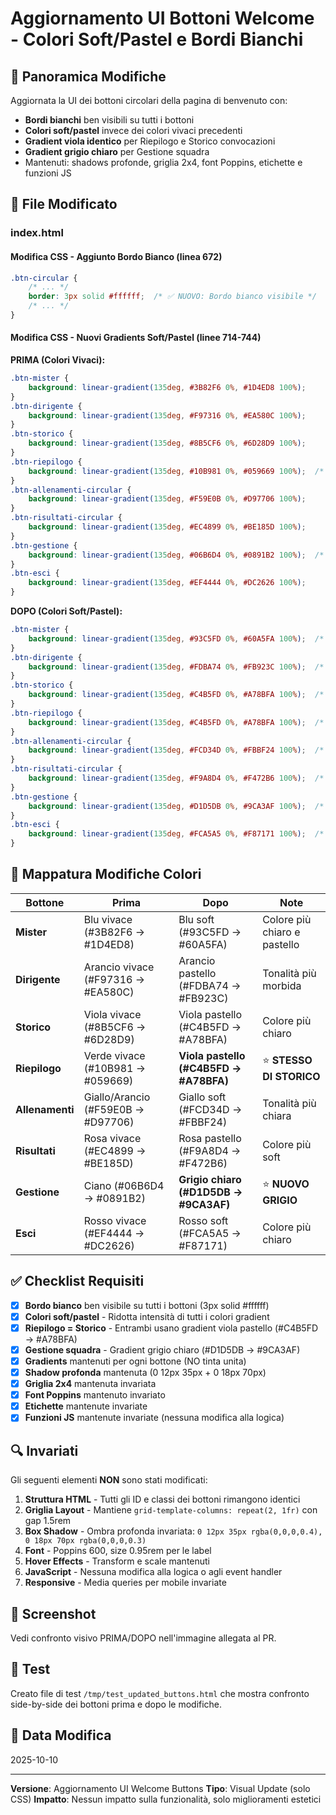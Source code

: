 # Aggiornamento UI Bottoni Welcome - Colori Soft/Pastel e Bordi Bianchi

## 🎨 Panoramica Modifiche

Aggiornata la UI dei bottoni circolari della pagina di benvenuto con:
- **Bordi bianchi** ben visibili su tutti i bottoni
- **Colori soft/pastel** invece dei colori vivaci precedenti
- **Gradient viola identico** per Riepilogo e Storico convocazioni
- **Gradient grigio chiaro** per Gestione squadra
- Mantenuti: shadows profonde, griglia 2x4, font Poppins, etichette e funzioni JS

## 📝 File Modificato

### index.html

#### Modifica CSS - Aggiunto Bordo Bianco (linea 672)
```css
.btn-circular {
    /* ... */
    border: 3px solid #ffffff;  /* ✅ NUOVO: Bordo bianco visibile */
    /* ... */
}
```

#### Modifica CSS - Nuovi Gradients Soft/Pastel (linee 714-744)

**PRIMA (Colori Vivaci):**
```css
.btn-mister {
    background: linear-gradient(135deg, #3B82F6 0%, #1D4ED8 100%);
}
.btn-dirigente {
    background: linear-gradient(135deg, #F97316 0%, #EA580C 100%);
}
.btn-storico {
    background: linear-gradient(135deg, #8B5CF6 0%, #6D28D9 100%);
}
.btn-riepilogo {
    background: linear-gradient(135deg, #10B981 0%, #059669 100%);  /* Verde */
}
.btn-allenamenti-circular {
    background: linear-gradient(135deg, #F59E0B 0%, #D97706 100%);
}
.btn-risultati-circular {
    background: linear-gradient(135deg, #EC4899 0%, #BE185D 100%);
}
.btn-gestione {
    background: linear-gradient(135deg, #06B6D4 0%, #0891B2 100%);  /* Ciano */
}
.btn-esci {
    background: linear-gradient(135deg, #EF4444 0%, #DC2626 100%);
}
```

**DOPO (Colori Soft/Pastel):**
```css
.btn-mister {
    background: linear-gradient(135deg, #93C5FD 0%, #60A5FA 100%);  /* Blu soft */
}
.btn-dirigente {
    background: linear-gradient(135deg, #FDBA74 0%, #FB923C 100%);  /* Arancio pastello */
}
.btn-storico {
    background: linear-gradient(135deg, #C4B5FD 0%, #A78BFA 100%);  /* Viola pastello */
}
.btn-riepilogo {
    background: linear-gradient(135deg, #C4B5FD 0%, #A78BFA 100%);  /* ✅ Viola = Storico */
}
.btn-allenamenti-circular {
    background: linear-gradient(135deg, #FCD34D 0%, #FBBF24 100%);  /* Giallo soft */
}
.btn-risultati-circular {
    background: linear-gradient(135deg, #F9A8D4 0%, #F472B6 100%);  /* Rosa pastello */
}
.btn-gestione {
    background: linear-gradient(135deg, #D1D5DB 0%, #9CA3AF 100%);  /* ✅ Grigio chiaro */
}
.btn-esci {
    background: linear-gradient(135deg, #FCA5A5 0%, #F87171 100%);  /* Rosso soft */
}
```

## 🎯 Mappatura Modifiche Colori

| Bottone | Prima | Dopo | Note |
|---------|-------|------|------|
| **Mister** | Blu vivace (#3B82F6 → #1D4ED8) | Blu soft (#93C5FD → #60A5FA) | Colore più chiaro e pastello |
| **Dirigente** | Arancio vivace (#F97316 → #EA580C) | Arancio pastello (#FDBA74 → #FB923C) | Tonalità più morbida |
| **Storico** | Viola vivace (#8B5CF6 → #6D28D9) | Viola pastello (#C4B5FD → #A78BFA) | Colore più chiaro |
| **Riepilogo** | Verde vivace (#10B981 → #059669) | **Viola pastello (#C4B5FD → #A78BFA)** | ⭐ **STESSO DI STORICO** |
| **Allenamenti** | Giallo/Arancio (#F59E0B → #D97706) | Giallo soft (#FCD34D → #FBBF24) | Tonalità più chiara |
| **Risultati** | Rosa vivace (#EC4899 → #BE185D) | Rosa pastello (#F9A8D4 → #F472B6) | Colore più soft |
| **Gestione** | Ciano (#06B6D4 → #0891B2) | **Grigio chiaro (#D1D5DB → #9CA3AF)** | ⭐ **NUOVO GRIGIO** |
| **Esci** | Rosso vivace (#EF4444 → #DC2626) | Rosso soft (#FCA5A5 → #F87171) | Colore più chiaro |

## ✅ Checklist Requisiti

- [x] **Bordo bianco** ben visibile su tutti i bottoni (3px solid #ffffff)
- [x] **Colori soft/pastel** - Ridotta intensità di tutti i colori gradient
- [x] **Riepilogo = Storico** - Entrambi usano gradient viola pastello (#C4B5FD → #A78BFA)
- [x] **Gestione squadra** - Gradient grigio chiaro (#D1D5DB → #9CA3AF)
- [x] **Gradients** mantenuti per ogni bottone (NO tinta unita)
- [x] **Shadow profonda** mantenuta (0 12px 35px + 0 18px 70px)
- [x] **Griglia 2x4** mantenuta invariata
- [x] **Font Poppins** mantenuto invariato
- [x] **Etichette** mantenute invariate
- [x] **Funzioni JS** mantenute invariate (nessuna modifica alla logica)

## 🔍 Invariati

Gli seguenti elementi **NON** sono stati modificati:

1. **Struttura HTML** - Tutti gli ID e classi dei bottoni rimangono identici
2. **Griglia Layout** - Mantiene `grid-template-columns: repeat(2, 1fr)` con gap 1.5rem
3. **Box Shadow** - Ombra profonda invariata: `0 12px 35px rgba(0,0,0,0.4), 0 18px 70px rgba(0,0,0,0.3)`
4. **Font** - Poppins 600, size 0.95rem per le label
5. **Hover Effects** - Transform e scale mantenuti
6. **JavaScript** - Nessuna modifica alla logica o agli event handler
7. **Responsive** - Media queries per mobile invariate

## 📸 Screenshot

Vedi confronto visivo PRIMA/DOPO nell'immagine allegata al PR.

## 🧪 Test

Creato file di test `/tmp/test_updated_buttons.html` che mostra confronto side-by-side dei bottoni prima e dopo le modifiche.

## 📅 Data Modifica

2025-10-10

---

**Versione**: Aggiornamento UI Welcome Buttons
**Tipo**: Visual Update (solo CSS)
**Impatto**: Nessun impatto sulla funzionalità, solo miglioramenti estetici
